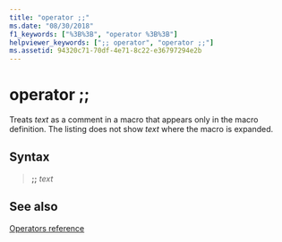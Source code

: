 ```yaml
---
title: "operator ;;"
ms.date: "08/30/2018"
f1_keywords: ["%3B%3B", "operator %3B%3B"]
helpviewer_keywords: [";; operator", "operator ;;"]
ms.assetid: 94320c71-70df-4e71-8c22-e36797294e2b
---
```

# operator ;;

Treats *text* as a comment in a macro that appears only in the macro definition. The listing does not show *text* where the macro is expanded.

## Syntax

> **;;** *text*

## See also

[Operators reference](operators-reference.md)

